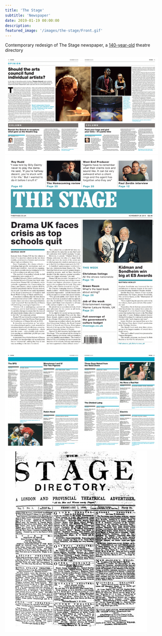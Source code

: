 ```yaml
---
title: 'The Stage'
subtitle: 'Newspaper'
date: 2019-01-19 00:00:00
description:
featured_image: '/images/the-stage/Front.gif'
---
```


Contemporary redesign of The Stage newspaper, a [140-year-old](https://www.britishnewspaperarchive.co.uk/titles/the-stage) theatre directory

<img src="/images/the-stage/Spread-1.gif">

<div class="gallery" data-columns="2">
	<img src="/images/the-stage/Front.gif">
</div>

<img src="/images/the-stage/Spread-2.gif">

<div class="gallery" data-columns="2">
	<img src="/images/the-stage/StageFirstIssue.jpg">
</div>